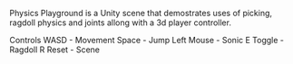 Physics Playground is a Unity scene that demostrates uses of picking, ragdoll physics and joints allong with a 3d player controller.

Controls
WASD - Movement
Space - Jump
Left Mouse - Sonic
E Toggle - Ragdoll
R Reset - Scene
